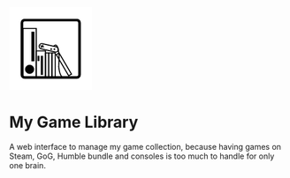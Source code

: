 ![Cool logo](./main/static/main/pictures/games_lib_bw_small.png)
# My Game Library
A web interface to manage my game collection, because having games on Steam, GoG, Humble bundle and consoles is too much to handle for only one brain.
